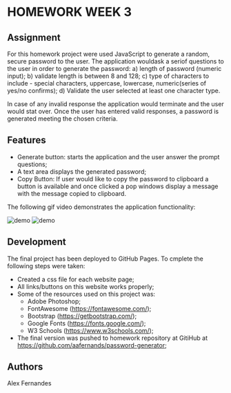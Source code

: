 # HOMEWORK WEEK 3 

## Assignment

For this homework project were used JavaScript to generate a random, secure password to the user. The application wouldask a seriof questions to the user in order to generate the password: 
a) length of password (numeric input);
b) validate length is between 8 and 128;
c) type of characters to include - special characters, uppercase, lowercase, numeric(series of yes/no confirms);
d) Validate the user selected at least one character type.

In case of any invalid response the application would terminate and the user would stat over. Once the user has entered valid responses, a password is generated meeting the chosen criteria.

## Features
* Generate button: starts the application and the user answer the prompt questions;
* A text area displays the generated password;
* Copy Button: If user would like to copy the password to clipboard a button is available and once clicked a pop windows display a message with the message copied to clipboard. 


The following gif video demonstrates the application functionality:


![demo](assets/readme.gif)
![demo](https://drive.google.com/file/d/10P_iLBW9dt3RQ-GyVb6kiS7AxjLV3P7h/viewgit)



## Development

The final project has been deployed to GitHub Pages. To cmplete the following steps were taken:
* Created a css file for each website page;
* All links/buttons on this website works properly;
* Some of the resources used on this project was:
    - Adobe Photoshop;
    - FontAwesome (https://fontawesome.com/);
    - Bootstrap (https://getbootstrap.com/);
    - Google Fonts (https://fonts.google.com/);
    - W3 Schools (https://www.w3schools.com/);
* The final version was  pushed to homework repository at GitiHub at https://github.com/aafernands/password-generator;

## Authors
Alex Fernandes 
